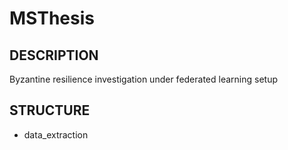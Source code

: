 # MSThesis

## DESCRIPTION

Byzantine resilience investigation under federated learning setup

## STRUCTURE

- data_extraction
